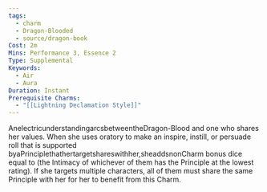 ```yaml
---
tags:
  - charm
  - Dragon-Blooded
  - source/dragon-book
Cost: 2m
Mins: Performance 3, Essence 2
Type: Supplemental
Keywords:
  - Air
  - Aura
Duration: Instant
Prerequisite Charms:
  - "[[Lightning Declamation Style]]"
---
```

AnelectricunderstandingarcsbetweentheDragon-Blood and one who shares her values. When she uses oratory to make an inspire, instill, or persuade roll that is supported byaPrinciplethathertargetshareswithher,sheaddsnonCharm bonus dice equal to (the Intimacy of whichever of them has the Principle at the lowest rating). If she targets multiple characters, all of them must share the same Principle with her for her to benefit from this Charm.